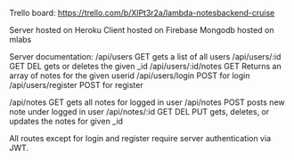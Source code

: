 Trello board: https://trello.com/b/XlPt3r2a/lambda-notesbackend-cruise

Server hosted on Heroku
Client hosted on Firebase
Mongodb hosted on mlabs

Server documentation:
/api/users GET gets a list of all users
/api/users/:id GET DEL gets or deletes the given _id
/api/users/:id/notes GET Returns an array of notes for the given userid
/api/users/login POST for login
/api/users/register POST for register

/api/notes GET gets all notes for logged in user
/api/notes POST posts new note under logged in user
/api/notes/:id GET DEL PUT gets, deletes, or updates the notes for given _id

All routes except for login and register require server authentication via JWT.
